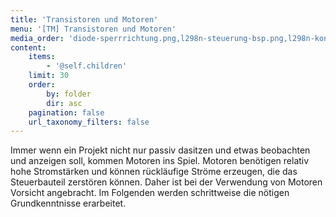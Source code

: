 ```yaml
---
title: 'Transistoren und Motoren'
menu: '[TM] Transistoren und Motoren'
media_order: 'diode-sperrrichtung.png,l298n-steuerung-bsp.png,l298n-konfiguration.png,l298n-steuerung-funktion.png'
content:
    items:
        - '@self.children'
    limit: 30
    order:
        by: folder
        dir: asc
    pagination: false
    url_taxonomy_filters: false
---
```


<style>
    body {
        --abk: 'EG.TM';
    }
</style>

Immer wenn ein Projekt nicht nur passiv dasitzen und etwas beobachten und anzeigen soll, kommen Motoren ins Spiel. Motoren benötigen relativ hohe Stromstärken und können rückläufige Ströme erzeugen, die das Steuerbauteil zerstören können. Daher ist bei der Verwendung von Motoren Vorsicht angebracht. Im Folgenden werden schrittweise die nötigen Grundkenntnisse erarbeitet.

